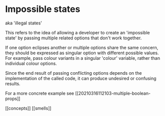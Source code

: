 # Impossible states

aka 'illegal states'

This refers to the idea of allowing a developer to create an 'impossible state' by passing multiple related options that don't work together.

If one option eclipses another or multiple options share the same concern, they should be expressed as singular option with different possible values. For example, pass colour variants in a singular 'colour' variable, rather than individual colour options.

Since the end result of passing conflicting options depends on the implementation of the called code, it can produce undesired or confusing results.

For a more concrete example see [[20210316112103-multiple-boolean-props]]

[[concepts]]
[[smells]]